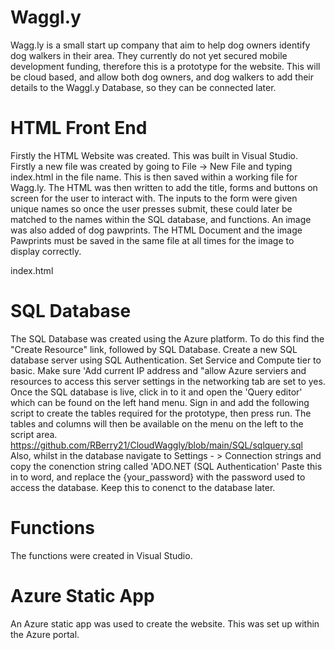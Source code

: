 # Waggl.y
Wagg.ly is a small start up company that aim to help dog owners identify dog walkers in their area. They currently do not yet secured mobile development funding, therefore this is a prototype for the website. This will be cloud based, and allow both dog owners, and dog walkers to add their details to the Waggl.y Database, so they can be connected later. 


# HTML Front End
Firstly the HTML Website was created. This was built in Visual Studio.
Firstly a new file was created by going to File -> New File and typing index.html in the file name. This is then saved within a working file for Wagg.ly.
The HTML was then written to add the title, forms and buttons on screen for the user to interact with. The inputs to the form were given unique names so once the user presses submit, these could later be matched to the names within the SQL database, and functions. 
An image was also added of dog pawprints. The HTML Document and the image Pawprints must be saved in the same file at all times for the image to display correctly. 

index.html


# SQL Database
The SQL Database was created using the Azure platform. 
To do this find the "Create Resource" link, followed by SQL Database. 
Create a new SQL database server using SQL Authentication. 
    Set Service and Compute tier to  basic. 
    Make sure 'Add current IP address and "allow Azure serviers and resources to access this server settings in the networking tab are set to yes. 
Once the SQL database is live, click in to it and open the 'Query editor' which can be found on the left hand menu. Sign in and add the following script to create the tables required for the prototype, then press run. The tables and columns will then be available on the menu on the left to the script area. 
  https://github.com/RBerry21/CloudWaggly/blob/main/SQL/sqlquery.sql
Also, whilst in the database navigate to Settings - > Connection strings and copy the conenction string called 'ADO.NET (SQL Authentication' Paste this in to word, and replace the {your_password} with the password used to access the database. Keep this to conenct to the database later. 

# Functions
The functions were created in Visual Studio. 

# Azure Static App 
An Azure static app was used to create the website. This was set up within the Azure portal. 
